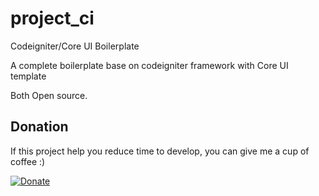 # project_ci
Codeigniter/Core UI Boilerplate

A complete boilerplate base on codeigniter framework with Core UI template

Both Open source.

## Donation
If this project help you reduce time to develop, you can give me a cup of coffee :) 

[![Donate](https://img.shields.io/badge/Donate-PayPal-green.svg)](https://www.paypal.com/cgi-bin/webscr?cmd=_s-xclick&hosted_button_id=D6P8ZC3J3HUBU)




